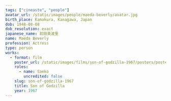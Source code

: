 ```yaml
---
tags: ["cineaste", "people"]
avatar_url: /static/images/people/maeda-beverly/avatar.jpg
birth_place: Kamakura, Kanagawa, Japan
dob: 1948-08-08
dob_resolution: exact
japanese_name: 前田美波里
name: Maeda Beverly
profession: Actress
type: person
works:
  - format: film
    poster_url: /static/images/films/son-of-godzilla-1967/posters/poster.jpg
    roles:
      - name: Saeko
        uncredited: false
    slug: son-of-godzilla-1967
    title: Son of Godzilla
    year: 1967
---
```

